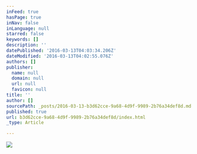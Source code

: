 ```yaml
---
inFeed: true
hasPage: true
inNav: false
inLanguage: null
starred: false
keywords: []
description: ''
datePublished: '2016-03-13T04:03:34.206Z'
dateModified: '2016-03-13T04:02:55.076Z'
authors: []
publisher:
  name: null
  domain: null
  url: null
  favicon: null
title: ''
author: []
sourcePath: _posts/2016-03-13-b3d62cce-9a68-4d9f-9989-2b76a34def8d.md
published: true
url: b3d62cce-9a68-4d9f-9989-2b76a34def8d/index.html
_type: Article

---
```

![](https://the-grid-user-content.s3-us-west-2.amazonaws.com/8b65f804-d6bd-42b5-950e-2bd9450a49cf.jpg)